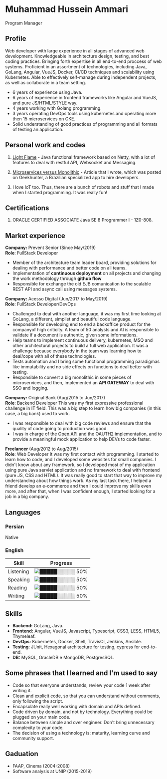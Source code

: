 # Muhammad Hussein Ammari

Program Manager

## Profile

Web developer with large experience in all stages of advanced web development. Knowledgeable in architecture design, testing, and best coding practices. Bringing forth expertise in all end-to-end proccess of web systems. Proficient in an assortment of technologies, including Java, GoLang, Angular, VueJS, Docker, CI/CD techniques and scalability using Kubernetes. Able to effectively self-manage during independent projects, as well as collaborate in a team setting.

* 6 years of experience using Java.
* 6 years of experience in frontend frameworks like Angular and VueJS, and pure JS/HTML/STYLE way.
* 4 years working with Golang programming.
* 3 years operating DevOps tools using kubernetes and operating more then 15 microservices on GKE.
* Solid understanding of good practices of programming and all formats of testing an application.

## Personal work and codes

1. [Light Flame](https://github.com/light-flame) - Java functional framework based on Netty, with a lot of features to deal with restful API, Websocket and Messaging.

2. [Microservices versus Monolithic](https://blog.geekhunter.com.br/arquitetura-de-microsservicos-x-arquitetura-monolitica/) - Article that I wrote, which was posted on Geekhunter, a Brazilian specialized app to hire developers.

3. I love IoT too. Thus, there are a bunch of robots and stuff that I made when I started programming. It was really fun!

## Certifications

1. ORACLE CERTIFIED ASSOCIATE Java SE 8 Programmer I - 1Z0-808.

## Market experience

**Company:** Prevent Senior (Since May/2019)\
**Role**: FullStack Developer

* Member of the architecture team leader board, providing solutions for dealing with performance and better code on all teams.
* Implementation of **continuous deployment** on all projects and changing the work methodology through **github flow**
* Responsible for exchange the old EJB comunication to the scalable REST API and async call using messages systems.

**Company:** Acesso Digital (Jun/2017 to May/2019)\
**Role**: FullStack Developer/DevOps

* Challenged to deal with another language, it was my first time looking at GoLang, a different, simplist and beautiful code language.
* Responsible for developing end to end a backoffice product for the companyof high criticity. A team of 50 analysts and AI is responsible to validate if a document is authentic, given some informations.
* Help teams to implement continuous delivery, kubernetes, MSQ and other architectural projects to build a full web application. It was a challenge because everybody in the team was learning how to deal/cope with all of these technologies.
* Tests automation and I bring some functional programming paradigmas like immutability and no side effects on functions to deal better with testing.
* Responsible to convert a big monolithic in some pieces of microservices, and then, implemented an **API GATEWAY** to deal with SSO and logging.

**Company:** Original Bank (Aug/2015 to Jun/2017)\
**Role**: Backend Developer
This was my first expressive professional challenge in IT field. This was a big step to learn how big companies (in this case, a big bank) used to work.

* I was responsible to deal with big code reviews and ensure that the quality of code going to production was good.
* I was in charge of the [Open API](https://developers.original.com.br/) and the OAUTH2 implementation, and to provide a meaningful mock application to help DEVs to code faster.

**Freelancer**  (Aug/2012 to Aug/2015)\
**Role**: Web Developer
It was my first contact with programming. I started to learn how to code, and I developed some websites for small companies. I didn't know about any framework, so I developed most of my application using pure Java servlet application and no framework to deal with frontend (pure JS, CSS and HTML). It was really good to start that way to improve my understanding about how things work. As my last task there, I helped a friend develop an e-commerce and then I could improve my skills even more, and after that, when I was confident enough, I started looking for a job in a big company.

## Languages

### Persian
Native
### English
| Skill     | Progress                                        |
|-----------|-------------------------------------------------|
| Listening | ![█████░░░░░ 50%](https://progress-bar.dev/50) |
| Speaking  | ![█████░░░░░ 50%](https://progress-bar.dev/50) |
| Reading   | ![█████░░░░░ 50%](https://progress-bar.dev/50) |
| Writing   | ![█████░░░░░ 50%](https://progress-bar.dev/50) |

## Skills

* **Backend:** GoLang, Java.
* **Frontend:** Angular, VueJS, Javascript, Typescript, CSS3, LESS, HTML5, Thymeleaf.
* **DevOps:** Kubernetes, Docker, Shell, TravisCI, Jenkins, Ansible.
* **Testing**: JUnit, Hexagonal architecture for testing, cypress for end-to-end.
* **DB:** MySQL, OracleDB e MongoDB, PostgresSQL.

## Some phrases that I learned and I'm used to say

* Code so that everyone understands, review your code 1 week after writing it.
* Clean and explicit code, so that you can understand without comments, only following the script.
* Encapsulate really well working with domain and APIs defined.
* Code driven by domain, and not by technology. Everything could be plugged on your main code.
* Balance between simple and over engineer. Don't bring unnecessary complexity to your code.
* The decision of using a technology is: maturity, learning curve and community support.

## Gaduation

* FAAP, Cinema (2004-2008)
* Software analysis at UNIP (2015-2019)
